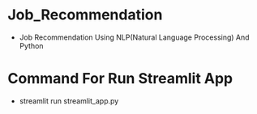 # Job_Recommendation
- Job Recommendation Using NLP(Natural Language Processing) And Python

# Command For Run Streamlit App
- streamlit run streamlit_app.py




